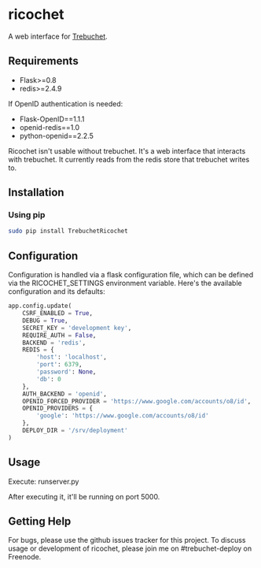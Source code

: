 ricochet
=======

A web interface for [Trebuchet](https://github.com/trebuchet-deploy/trebuchet).

Requirements
------------

* Flask>=0.8
* redis>=2.4.9

If OpenID authentication is needed:

* Flask-OpenID==1.1.1
* openid-redis==1.0
* python-openid==2.2.5

Ricochet isn't usable without trebuchet. It's a web interface that interacts
with trebuchet. It currently reads from the redis store that trebuchet writes
to.

Installation
------------

### Using pip ###

```bash
sudo pip install TrebuchetRicochet
```

Configuration
-------------

Configuration is handled via a flask configuration file, which can be defined
via the RICOCHET_SETTINGS environment variable. Here's the available
configuration and its defaults:

```python
app.config.update(
    CSRF_ENABLED = True,
    DEBUG = True,
    SECRET_KEY = 'development key',
    REQUIRE_AUTH = False,
    BACKEND = 'redis',
    REDIS = {
        'host': 'localhost',
        'port': 6379,
        'password': None,
        'db': 0
    },
    AUTH_BACKEND = 'openid',
    OPENID_FORCED_PROVIDER = 'https://www.google.com/accounts/o8/id',
    OPENID_PROVIDERS = {
        'google': 'https://www.google.com/accounts/o8/id'
    },
    DEPLOY_DIR = '/srv/deployment'
)
```

Usage
-----

Execute: runserver.py

After executing it, it'll be running on port 5000.

Getting Help
------------

For bugs, please use the github issues tracker for this project. To discuss usage or development of ricochet, please join me on #trebuchet-deploy on Freenode.
